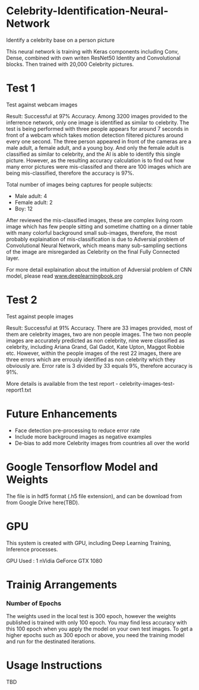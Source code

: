 # Celebrity-Identification-Neural-Network
Identify a celebrity base on a person picture

This neural network is training with Keras components including Conv, Dense, combined with own writen ResNet50 Identity and Convolutional blocks. Then trained with 20,000 Celebrity pictures. 


# Test 1
Test against webcam images

Result: Successful at 97% Accuracy. Among 3200 images provided to the inferrence network, only one image is identified as similar to celebrity. The test is being performed with three people appears for around 7 seconds in front of a webcam which takes motion detection filtered pictures around every one second. The three person appeared in front of the cameras are a male adult, a female adult, and a young boy. And only the female adult is classified as similar to celebrity, and the AI is able to identify this single picture. However, as the resulting accuracy calculation is to find out how many error pictures were mis-classifed and there are 100 images which are being mis-classified, therefore the accuracy is 97%. 

Total number of images being captures for people subjects:
- Male adult: 4
- Female adult: 2
- Boy: 12

After reviewed the mis-classified images, these are complex living room image which has few people sitting and sometime chatting on a dinner table with many colorful background small sub-images, therefore, the most probably explaination of mis-classification is due to Adversial problem of Convolutional Neural Network, which means many sub-sampling sections of the image are misregarded as Celebrity on the final Fully Connected layer.

For more detail explaination about the intuition of Adversial problem of CNN model, please read www.deeplearningbook.org


# Test 2
Test against people images

Result: Successful at 91% Accuracy. There are 33 images provided, most of them are celebrity images, two are non people images. The two non people images are accurately predicted as non celebrity, nine were classified as celebrity, including Ariana Grand, Gal Gadot, Kate Upton, Maggot Robbie etc. However, within the people images of the rest 22 images, there are three errors which are errously identified as non celebrity which they obviously are. Error rate is 3 divided by 33 equals 9%, therefore accuracy is 91%.

More details is available from the test report - celebrity-images-test-report1.txt


# Future Enhancements
- Face detection pre-processing to reduce error rate
- Include more background images as negative examples
- De-bias to add more Celebrity images from countries all over the world


# Google Tensorflow Model and Weights
The file is in hdf5 format (.h5 file extension), and can be download from from Google Drive here(TBD).

# GPU
This system is created with GPU, including Deep Learning Training, Inference processes.

GPU Used : 1 nVidia GeForce GTX 1080

# Trainig Arrangements
### Number of Epochs
The weights used in the local test is 300 epoch, however the weights published is trained with only 100 epoch. You may find less accuracy with this 100 epoch when you apply the model on your own test images. To get a higher epochs such as 300 epoch or above, you need the training model and run for the destinated iterations.

# Usage Instructions
TBD




